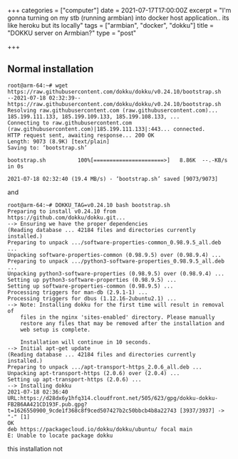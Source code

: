 +++
categories = ["computer"]
date = 2021-07-17T17:00:00Z
excerpt = "I'm gonna turning on my stb (running armbian) into docker host application.. its like heroku but its locally"
tags = ["armbian", "docker", "dokku"]
title = "DOKKU server on Armbian?"
type = "post"

+++
## Normal installation

    root@arm-64:~# wget https://raw.githubusercontent.com/dokku/dokku/v0.24.10/bootstrap.sh
    --2021-07-18 02:32:39--  https://raw.githubusercontent.com/dokku/dokku/v0.24.10/bootstrap.sh
    Resolving raw.githubusercontent.com (raw.githubusercontent.com)... 185.199.111.133, 185.199.109.133, 185.199.108.133, ...
    Connecting to raw.githubusercontent.com (raw.githubusercontent.com)|185.199.111.133|:443... connected.
    HTTP request sent, awaiting response... 200 OK
    Length: 9073 (8.9K) [text/plain]
    Saving to: ‘bootstrap.sh’
    
    bootstrap.sh          100%[======================>]   8.86K  --.-KB/s    in 0s
    
    2021-07-18 02:32:40 (19.4 MB/s) - ‘bootstrap.sh’ saved [9073/9073]

and

    root@arm-64:~# DOKKU_TAG=v0.24.10 bash bootstrap.sh
    Preparing to install v0.24.10 from https://github.com/dokku/dokku.git...
    --> Ensuring we have the proper dependencies
    (Reading database ... 42184 files and directories currently installed.)
    Preparing to unpack .../software-properties-common_0.98.9.5_all.deb ...
    Unpacking software-properties-common (0.98.9.5) over (0.98.9.4) ...
    Preparing to unpack .../python3-software-properties_0.98.9.5_all.deb ...
    Unpacking python3-software-properties (0.98.9.5) over (0.98.9.4) ...
    Setting up python3-software-properties (0.98.9.5) ...
    Setting up software-properties-common (0.98.9.5) ...
    Processing triggers for man-db (2.9.1-1) ...
    Processing triggers for dbus (1.12.16-2ubuntu2.1) ...
    --> Note: Installing dokku for the first time will result in removal of
        files in the nginx 'sites-enabled' directory. Please manually
        restore any files that may be removed after the installation and
        web setup is complete.
    
        Installation will continue in 10 seconds.
    --> Initial apt-get update
    (Reading database ... 42184 files and directories currently installed.)
    Preparing to unpack .../apt-transport-https_2.0.6_all.deb ...
    Unpacking apt-transport-https (2.0.6) over (2.0.4) ...
    Setting up apt-transport-https (2.0.6) ...
    --> Installing dokku
    2021-07-18 02:36:40 URL:https://d28dx6y1hfq314.cloudfront.net/505/623/gpg/dokku-dokku-FB2B6AA421CD193F.pub.gpg?t=1626550900_9cde1f368c8f9ced507427b2c50bbcb4b8a22743 [3937/3937] -> "-" [1]
    OK
    deb https://packagecloud.io/dokku/dokku/ubuntu/ focal main
    E: Unable to locate package dokku

this installation not 
